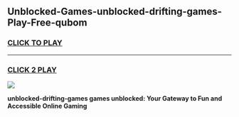 
## Unblocked-Games-unblocked-drifting-games-Play-Free-qubom
<h3>
<a href="https://premium76.site?title=unblocked-drifting-games&ref=18A1">CLICK TO PLAY</a></h3>
<hr>

<h3>
<a href="https://premium76.site?title=unblocked-drifting-games&ref=18A1">CLICK 2 PLAY</a>
  
</h3>

<a href="https://premium76.site?title=unblocked-drifting-games&ref=18A1"><img src="https://clearcache.store/games.png"></a>


**unblocked-drifting-games games unblocked: Your Gateway to Fun and Accessible Online Gaming**

